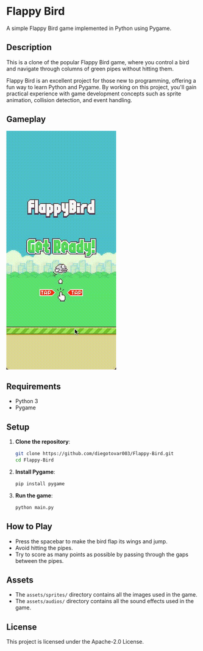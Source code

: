 # Flappy Bird

A simple Flappy Bird game implemented in Python using Pygame.

## Description

This is a clone of the popular Flappy Bird game, where you control a bird and navigate through columns of green pipes without hitting them.

Flappy Bird is an excellent project for those new to programming, offering a fun way to learn Python and Pygame. By working on this project, you'll gain practical experience with game development concepts such as sprite animation, collision detection, and event handling.

## Gameplay

![Gameplay GIF](Gameplay_FlappyBird.gif)

## Requirements

- Python 3
- Pygame

## Setup

1. **Clone the repository**:
    ```bash
    git clone https://github.com/diegotovar003/Flappy-Bird.git
    cd Flappy-Bird
    ```

2. **Install Pygame**:
    ```bash
    pip install pygame
    ```

3. **Run the game**:
    ```bash
    python main.py
    ```

## How to Play

- Press the spacebar to make the bird flap its wings and jump.
- Avoid hitting the pipes.
- Try to score as many points as possible by passing through the gaps between the pipes.

## Assets

- The `assets/sprites/` directory contains all the images used in the game.
- The `assets/audios/` directory contains all the sound effects used in the game.

## License

This project is licensed under the Apache-2.0 License.
